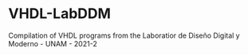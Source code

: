# VHDL-LabDDM
Compilation of VHDL programs from the Laboratior de Diseño Digital y Moderno - UNAM - 2021-2
